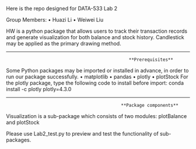 

Here is the repo designed for DATA-533 Lab 2 

Group Members: 
•	Huazi Li 
•	Weiwei Liu 

HW is a python package that allows users to track their transaction records and generate visualization for both balance and stock history. Candlestick may be applied as the primary drawing method.
________________________________________
                                                   **Prerequisites**
Some Python packages may be imported or installed in advance, in order to run our package successfully. 
•	matplotlib
•	pandas
•	plotly
•	plotStock
For the plotly package, type the following code to install before import: 
conda install -c plotly plotly=4.3.0
________________________________________
                                                **Package components**




Visualization is a sub-package which consists of two modules: plotBalance and plotStock

Please use Lab2_test.py to preview and test the functionality of sub-packages.

